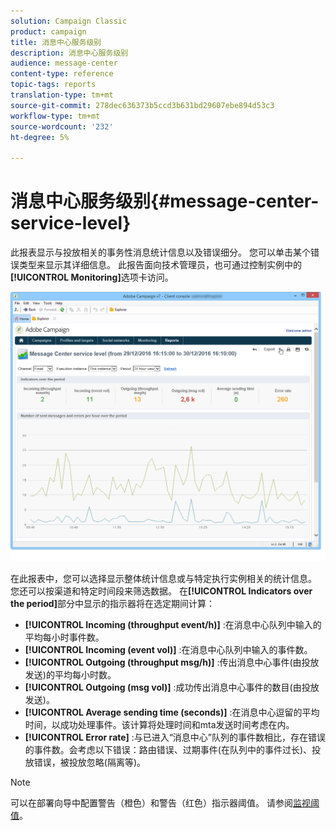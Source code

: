 ```yaml
---
solution: Campaign Classic
product: campaign
title: 消息中心服务级别
description: 消息中心服务级别
audience: message-center
content-type: reference
topic-tags: reports
translation-type: tm+mt
source-git-commit: 278dec636373b5ccd3b631bd29607ebe894d53c3
workflow-type: tm+mt
source-wordcount: '232'
ht-degree: 5%

---
```



# 消息中心服务级别{#message-center-service-level}

此报表显示与投放相关的事务性消息统计信息以及错误细分。 您可以单击某个错误类型来显示其详细信息。 此报告面向技术管理员，也可通过控制实例中的&#x200B;**[!UICONTROL Monitoring]**&#x200B;选项卡访问。

![](assets/mc_reports_1.png)

在此报表中，您可以选择显示整体统计信息或与特定执行实例相关的统计信息。 您还可以按渠道和特定时间段来筛选数据。 在&#x200B;**[!UICONTROL Indicators over the period]**&#x200B;部分中显示的指示器将在选定期间计算：

* **[!UICONTROL Incoming (throughput event/h)]** :在消息中心队列中输入的平均每小时事件数。
* **[!UICONTROL Incoming (event vol)]** :在消息中心队列中输入的事件数。
* **[!UICONTROL Outgoing (throughput msg/h)]** :传出消息中心事件(由投放发送)的平均每小时数。
* **[!UICONTROL Outgoing (msg vol)]** :成功传出消息中心事件的数目(由投放发送)。
* **[!UICONTROL Average sending time (seconds)]** :在消息中心逗留的平均时间，以成功处理事件。该计算将处理时间和mta发送时间考虑在内。
* **[!UICONTROL Error rate]** :与已进入“消息中心”队列的事件数相比，存在错误的事件数。会考虑以下错误：路由错误、过期事件(在队列中的事件过长)、投放错误，被投放忽略(隔离等)。

>[!NOTE]
>
>可以在部署向导中配置警告（橙色）和警告（红色）指示器阈值。 请参阅[监视阈值](../../message-center/using/monitoring-thresholds.md)。

